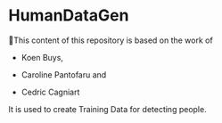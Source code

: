 HumanDataGen
============
This content of this repository is based on the work of

  * Koen Buys,
  
  * Caroline Pantofaru and
  
  * Cedric Cagniart
 
 It is used to create Training Data for detecting people.

